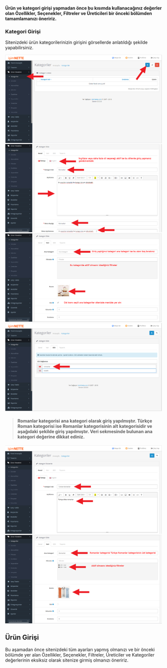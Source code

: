 #### Ürün ve kategori girişi yapmadan önce bu kısımda kullanacağınız değerler olan Özellikler, Seçenekler, Filtreler ve Üreticileri bir önceki bölümden tamamlamanızı öneririz. 

#### 

### Kategori Girişi

Sitenizdeki ürün kategorilerinizin girişini görsellerde anlatıldığı şekilde yapabilirsiniz.

![](/assets/kategori1.png)![](/assets/kategori2.png)![](/assets/kategori3.png)![](/assets/kategori4.png)

> #### Romanlar kategorisi ana kategori olarak giriş yapılmıştır. Türkçe Roman kategorisi ise Romanlar kategorisinin alt kategorisidir ve aşağıdaki şekilde giriş yapılmıştır. Veri sekmesinde bulunan ana kategori değerine dikkat ediniz.

#### ![](/assets/alt-kategori1.png)![](/assets/alt-kategori2.png)

## Ürün Girişi

Bu aşamadan önce sitenizdeki tüm ayarları yapmış olmanızı ve bir önceki bölümde yer alan Özellikler, Seçenekler, Filtreler, Üreticiler ve Kategoriler değerlerinin eksiksiz olarak sitenize girmiş olmanızı öneririz. 



## 



